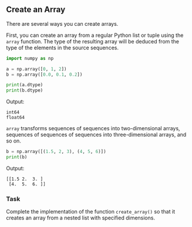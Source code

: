 ## Create an Array

There are several ways you can create arrays.

First, you can create an array from a regular Python list or tuple using the `array` function. 
The type of the resulting array will be deduced from the type of the elements in the source sequences.

```python
import numpy as np

a = np.array([0, 1, 2])
b = np.array([0.0, 0.1, 0.2])

print(a.dtype)
print(b.dtype)
```
Output:
```text
int64
float64
```

`array` transforms sequences of sequences into two-dimensional arrays, sequences of sequences of 
sequences into three-dimensional arrays, and so on.

```python
b = np.array([(1.5, 2, 3), (4, 5, 6)])
print(b)
```
Output:
```text
[[1.5 2.  3. ]
 [4.  5.  6. ]]
```

### Task
Complete the implementation of the function `create_array()` so that it creates an array from a nested list
with specified dimensions.